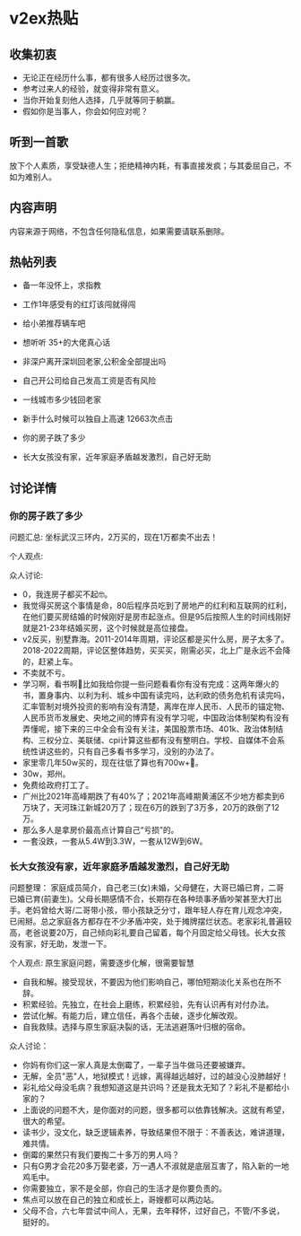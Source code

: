 # v2ex热贴

## 收集初衷
- 无论正在经历什么事，都有很多人经历过很多次。
- 参考过来人的经验，就变得非常有意义。
- 当你开始复刻他人选择，几乎就等同于躺赢。
- 假如你是当事人，你会如何应对呢？

## 听到一首歌
放下个人素质，享受缺德人生；拒绝精神内耗，有事直接发疯；与其委屈自己，不如为难别人。

## 内容声明
内容来源于网络，不包含任何隐私信息，如果需要请联系删除。

## 热帖列表
- 备一年没怀上，求指教
- 工作1年感受有的红灯该闯就得闯
- 给小弟推荐辆车吧
- 想听听 35+的大佬真心话
- 非深户离开深圳回老家,公积金全部提出吗
- 自己开公司给自己发高工资是否有风险
- 一线城市多少钱回老家
- 新手什么时候可以独自上高速 12663次点击

- 你的房子跌了多少
- 长大女孩没有家，近年家庭矛盾越发激烈，自己好无助

## 讨论详情

### 你的房子跌了多少

问题汇总: 坐标武汉三环内，2万买的，现在1万都卖不出去！

个人观点:



众人讨论:
- 0，我连房子都买不起🤓。
- 我觉得买房这个事情是命，80后程序员吃到了房地产的红利和互联网的红利，在他们要买房结婚的时候刚好是房市起涨点。但是95后按照人生的时间线刚好就是21-23年结婚买房，这个时候就是高位接盘。
- v2反买，别墅靠海。2011-2014年周期，评论区都是买什么房，房子太多了。2018-2022周期，评论区整体趋势，买买买，刚需必买，北上广是永远不会降的，赶紧上车。
- 不卖就不亏。
- 学习啊，看书啊🤣比如我给你提一些问题看看你有没有完成：这两年爆火的书，置身事内、以利为利、城乡中国有读完吗，达利欧的债务危机有读完吗，汇率管制对境外投资的影响有没有清楚，离岸在岸人民币、人民币的锚定物、人民币货币发展史、央地之间的博弈有没有学习呢，中国政治体制架构有没有弄懂呢，接下来的三中全会有没有关注，美国股票市场、401k、政治体制结构、三权分立、美联储、cpi计算这些都有没有整明白。学校、自媒体不会系统性讲这些的，只有自己多看书多学习，没别的办法了。
- 家里零几年50w买的，现在往低了算也有700w+🐶。
- 30w，郑州。
- 免费给政府打工了。
- 广州比2021年高峰期跌了有40%了；2021年高峰期黄浦区不少地方都卖到6万块了，天河珠江新城20万了；现在6万的跌到了3万多，20万的跌倒了12万。
- 那么多人是拿房价最高点计算自己“亏损”的。
- 一套没跌，一套从5.4W到3.3W，一套从12W到6W。


### 长大女孩没有家，近年家庭矛盾越发激烈，自己好无助

问题整理：
家庭成员简介，自己老三(女)未婚，父母健在，大哥已婚已育，二哥已婚已育(前妻生)。父母长期感情不合，长期存在各种琐事矛盾吵架甚至大打出手。老妈曾给大哥/二哥带小孩，带小孩缺乏分寸，跟年轻人存在育儿观念冲突，已闹掰。总之家庭各方都存在不少矛盾冲突，处于摊牌摆烂状态。老家彩礼普遍较高，老爸说要20万，自己倾向彩礼要自己留着，每个月固定给父母钱。长大女孩没有家，好无助，发泄一下。

个人观点:
原生家庭问题，需要逐步化解，很需要智慧
- 自我和解。接受现状，不要因为他们影响自己，哪怕短期淡化关系也在所不辞。
- 积累经验。先独立，在社会上磨练，积累经验，先有认识再有对付办法。
- 尝试化解。有能力后，建立信任，再各个击破，逐步化解改观。
- 自我救赎。选择与原生家庭决裂的话，无法逃避落叶归根的宿命。

众人讨论：
- 你妈有你们这一家人真是太倒霉了，一辈子当牛做马还要被嫌弃。
- 无解，全员"恶"人，地狱模式！远嫁，离得越远越好，过的越没心没肺越好！
- 彩礼给父母没毛病？我想知道这是共识吗？还是我太无知了？彩礼不是都给小家的？
- 上面说的问题不大，是你面对的问题，很多都可以依靠钱解决。这就有希望，很大的希望。
- 读书少，没文化，缺乏逻辑素养，导致结果但不限于：不善表达，难讲道理，难共情。
- 倒霉的果然只有我们要掏二十多万的男人吗？
- 只有G男才会花20多万娶老婆，万一遇人不淑就是底层互害了，陷入新的一地鸡毛中。
- 你需要独立，家不是全部，你自己的生活才是你要负责的。
- 焦点可以放在自己的独立和成长上，哥嫂都可以两边站。
- 父母不合，六七年尝试中间人，无果，去年释怀，过好自己，不管/不多说，挺好的。